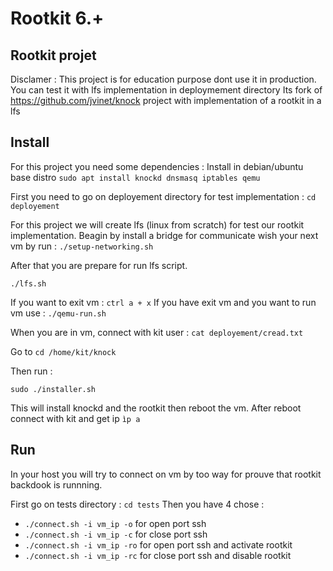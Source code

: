 # Rootkit 6.+

## Rootkit projet

Disclamer : This project is for education purpose dont use it in production. You can test it with lfs implementation in deploymement directory
Its fork of https://github.com/jvinet/knock project with implementation of a rootkit in a lfs

## Install

For this project you need some dependencies : 
Install in debian/ubuntu base distro
    ``sudo apt install knockd dnsmasq iptables qemu``

First you need to go on deployement directory for test implementation :
``cd deployement``

For this project we will create lfs (linux from scratch) for test our rootkit implementation.
Beagin by install a bridge for communicate wish your next vm by run : 
``./setup-networking.sh``

After that you are prepare for run lfs script.

``./lfs.sh``

If you want to exit vm : ``ctrl a + x``
If you have exit vm and you want to run vm use : ``./qemu-run.sh``

When you are in vm, connect with kit user : ``cat deployement/cread.txt``

Go to ``cd /home/kit/knock``

Then run :

``sudo ./installer.sh``

This will install knockd and the rootkit then reboot the vm.
After reboot connect with kit and get ip ``ìp a``

## Run 

In your host you will try to connect on vm by too way for prouve that rootkit backdook is runnning. 

First go on tests directory : ``cd tests``
Then you have 4 chose :
- ``./connect.sh -i vm_ip -o`` for open port ssh
- ``./connect.sh -i vm_ip -c`` for close port ssh
- ``./connect.sh -i vm_ip -ro`` for open port ssh and activate rootkit
- ``./connect.sh -i vm_ip -rc`` for close port ssh and disable rootkit